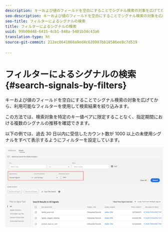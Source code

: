 ```yaml
---
description: キーおよび値のフィールドを空白にすることでシグナル検索の対象を広げてから、利用可能なフィルターを使用して検索結果を絞り込みます。
seo-description: キーおよび値のフィールドを空白にすることでシグナル検索の対象を広げてから、利用可能なフィルターを使用して検索結果を絞り込みます。
seo-title: フィルターによるシグナルの検索
title: フィルターによるシグナルの検索
uuid: 99b00d48-6415-4cb1-848a-5401b34c43a6
translation-type: ht
source-git-commit: 212ec8641068a9ed4c620987bb18586ee8c7d519

---
```



# フィルターによるシグナルの検索 {#search-signals-by-filters}

キーおよび値のフィールドを空白にすることでシグナル検索の対象を広げてから、利用可能なフィルターを使用して検索結果を絞り込みます。

この方法では、検索対象を特定のキー値ペアに限定することなく、指定期間における複数のシグナルの推移を確認できます。

以下の例では、過去 30 日以内に受信したカウント数が 1000 以上の未使用シグナルをすべて表示するようにフィルターを設定しています。

![](assets/signals-search-filters.png)